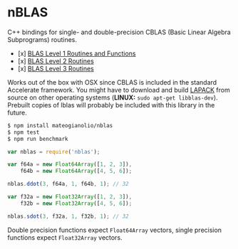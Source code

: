 # nBLAS

C++ bindings for single- and double-precision CBLAS (Basic Linear Algebra Subprograms) routines.

 - [x] [BLAS Level 1 Routines and Functions](https://software.intel.com/en-us/node/468390)
 - [x] [BLAS Level 2 Routines](https://software.intel.com/en-us/node/468426)
 - [x] [BLAS Level 3 Routines](https://software.intel.com/en-us/node/468478)

Works out of the box with OSX since CBLAS is included in the standard Accelerate framework. You might have to download and build [LAPACK](http://www.netlib.org/lapack/#_lapack_version_3_6_0) from source on other operating systems (**LINUX:** `sudo apt-get libblas-dev`). Prebuilt copies of lblas will probably be included with this library in the future.

```bash
$ npm install mateogianolio/nblas
$ npm test
$ npm run benchmark
```

```javascript
var nblas = require('nblas');

var f64a = new Float64Array([1, 2, 3]),
    f64b = new Float64Array([4, 5, 6]);

nblas.ddot(3, f64a, 1, f64b, 1); // 32

var f32a = new Float32Array([1, 2, 3]),
    f32b = new Float32Array([4, 5, 6]);

nblas.sdot(3, f32a, 1, f32b, 1); // 32
```

Double precision functions expect `Float64Array` vectors, single precision functions expect `Float32Array` vectors.
